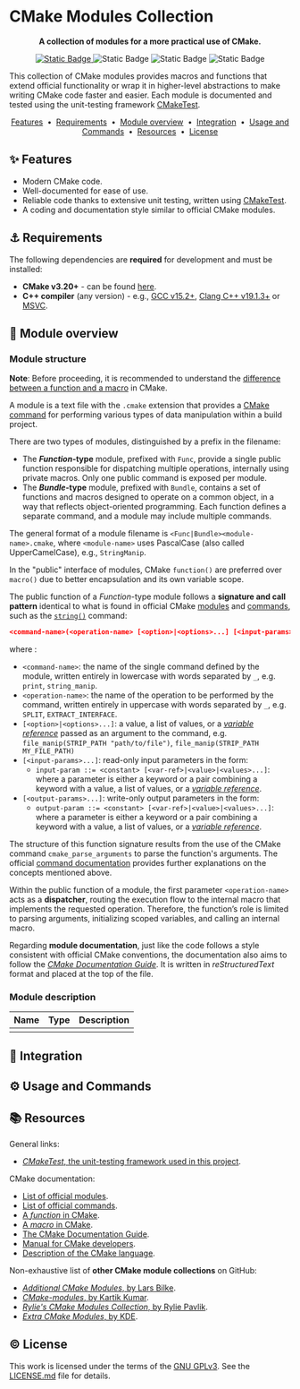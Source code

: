 # CMake Modules Collection

<p align="center">
<strong>A collection of modules for a more practical use of CMake.</strong>
</p>

<p align="center">
<a rel="license" href="https://www.gnu.org/licenses/gpl-3.0.en.html"><img alt="Static Badge" src="https://img.shields.io/badge/licence-GNU_GPLv3-brightgreen">
</a> <img alt="Static Badge" src="https://img.shields.io/badge/plateform-Windows%20%7C%20Linux%20%7C%20Mac-lightgrey"> <img alt="Static Badge" src="https://img.shields.io/badge/language-CMake%20%7C%20C%2B%2B-blue"> <img alt="Static Badge" src="https://img.shields.io/badge/status-in_dev-orange">
</p>

This collection of CMake modules provides macros and functions that extend official functionality or wrap it in higher-level abstractions to make writing CMake code faster and easier. Each module is documented and tested using the unit-testing framework [CMakeTest](https://github.com/CMakePP/CMakeTest).

<p align="center">
<a href="#-features">Features</a> &nbsp;&bull;&nbsp;
<a href="#-requirements">Requirements</a> &nbsp;&bull;&nbsp;
<a href="#-module-overview">Module overview</a> &nbsp;&bull;&nbsp;
<a href="#-integration">Integration</a> &nbsp;&bull;&nbsp;
<a href="#️-usage-and-commands">Usage and Commands</a> &nbsp;&bull;&nbsp;
<a href="#-resources">Resources</a> &nbsp;&bull;&nbsp;
<a href="#️-license">License</a>

## ✨ Features

- Modern CMake code.
- Well-documented for ease of use.
- Reliable code thanks to extensive unit testing, written using [CMakeTest](https://github.com/CMakePP/CMakeTest).
- A coding and documentation style similar to official CMake modules.

## ⚓ Requirements

The following dependencies are **required** for development and must be installed:

- **CMake v3.20+** - can be found [here](https://cmake.org/).
- **C++ compiler** (any version) - e.g., [GCC v15.2+](https://gcc.gnu.org/), [Clang C++ v19.1.3+](https://clang.llvm.org/cxx_status.html) or [MSVC](https://visualstudio.microsoft.com).

## 💫 Module overview

### Module structure

**Note**: Before proceeding, it is recommended to understand the [difference between a function and a macro](https://cmake.org/cmake/help/latest/command/macro.html#macro-vs-function) in CMake.

A module is a text file with the `.cmake` extension that provides a [CMake command](https://cmake.org/cmake/help/latest/manual/cmake-commands.7.html) for performing various types of data manipulation within a build project.

There are two types of modules, distinguished by a prefix in the filename:

- The ***Function*-type** module, prefixed with `Func`, provide a single public function responsible for dispatching multiple operations, internally using private macros. Only one public command is exposed per module.
- The ***Bundle*-type** module, prefixed with `Bundle`, contains a set of functions and macros designed to operate on a common object, in a way that reflects object-oriented programming. Each function defines a separate command, and a module may include multiple commands.

The general format of a module filename is `<Func|Bundle><module-name>.cmake`, where `<module-name>` uses PascalCase (also called UpperCamelCase), e.g., `StringManip`.

In the "public" interface of modules, CMake `function()` are preferred over `macro()` due to better encapsulation and its own variable scope.

The public function of a *Function*-type module follows a **signature and call pattern** identical to what is found in official CMake [modules](https://cmake.org/cmake/help/latest/manual/cmake-modules.7.html) and [commands](https://cmake.org/cmake/help/latest/manual/cmake-commands.7.html), such as the [`string()`](https://cmake.org/cmake/help/latest/command/string.html) command:

```cmake
<command-name>(<operation-name> [<option>|<options>...] [<input-params>...] [<output-params>...])
```

where :

- `<command-name>`: the name of the single command defined by the module, written entirely in lowercase with words separated by `_`, e.g. `print`, `string_manip`.
- `<operation-name>`: the name of the operation to be performed by the command, written entirely in uppercase with words separated by `_`, e.g. `SPLIT`, `EXTRACT_INTERFACE`.
- `[<option>|<options>...]`: a value, a list of values, or a [*variable reference*](https://cmake.org/cmake/help/latest/manual/cmake-language.7.html#variable-references) passed as an argument to the command, e.g. `file_manip(STRIP_PATH "path/to/file")`, `file_manip(STRIP_PATH MY_FILE_PATH)`
- `[<input-params>...]`: read-only input parameters in the form:
  - `input-param ::= <constant> [<var-ref>|<value>|<values>...]`: where a parameter is either a keyword or a pair combining a keyword with a value, a list of values, or a [*variable reference*](https://cmake.org/cmake/help/latest/manual/cmake-language.7.html#variable-references).
- `[<output-params>...]`: write-only output parameters in the form:
  - `output-param ::= <constant> [<var-ref>|<value>|<values>...]`: where a parameter is either a keyword or a pair combining a keyword with a value, a list of values, or a [*variable reference*](https://cmake.org/cmake/help/latest/manual/cmake-language.7.html#variable-references).

The structure of this function signature results from the use of the CMake command `cmake_parse_arguments` to parse the function's arguments. The official [command documentation](https://cmake.org/cmake/help/latest/command/cmake_parse_arguments.html) provides further explanations on the concepts mentioned above.

Within the public function of a module, the first parameter `<operation-name>` acts as a **dispatcher**, routing the execution flow to the internal macro that implements the requested operation. Therefore, the function’s role is limited to parsing arguments, initializing scoped variables, and calling an internal macro.

Regarding **module documentation**, just like the code follows a style consistent with official CMake conventions, the documentation also aims to follow the [*CMake Documentation Guide*](https://github.com/Kitware/CMake/blob/master/Help/dev/documentation.rst). It is written in *reStructuredText* format and placed at the top of the file.

### Module description

| Name | Type | Description |
|---|---|---|
|   |   |   |

## 🧩 Integration

## ⚙️ Usage and Commands

## 📚 Resources

General links:

- [*CMakeTest*, the unit-testing framework used in this project](https://github.com/CMakePP/CMakeTest).

CMake documentation:

- [List of official modules](https://cmake.org/cmake/help/latest/manual/cmake-modules.7.html).
- [List of official commands](https://cmake.org/cmake/help/latest/manual/cmake-commands.7.html).
- [A *function* in CMake](https://cmake.org/cmake/help/latest/command/function.html).
- [A *macro* in CMake](https://cmake.org/cmake/help/latest/command/macro.html).
- [The CMake Documentation Guide](https://github.com/Kitware/CMake/blob/master/Help/dev/documentation.rst).
- [Manual for CMake developers](https://cmake.org/cmake/help/latest/manual/cmake-developer.7.html).
- [Description of the CMake language](https://cmake.org/cmake/help/latest/manual/cmake-language.7.html).

Non-exhaustive list of **other CMake module collections** on GitHub:

- [*Additional CMake Modules*, by Lars Bilke](https://github.com/bilke/cmake-modules).
- [*CMake-modules*, by Kartik Kumar](https://github.com/kartikkumar/cmake-modules).
- [*Rylie's CMake Modules Collection*, by Rylie Pavlik](https://github.com/rpavlik/cmake-modules).
- [*Extra CMake Modules*, by KDE](https://github.com/KDE/extra-cmake-modules).

## ©️ License

This work is licensed under the terms of the <a href="https://www.gnu.org/licenses/gpl-3.0.en.html" target="_blank" rel="license noopener noreferrer" style="display:inline-block;">GNU GPLv3</a>.  See the [LICENSE.md](LICENSE.md) file for details.
